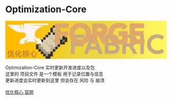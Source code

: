 # Optimization-Core

![](a4.png)

Optimization-Core 实时更新开发进度以及包  
这里的 项目文件 是一个模板 用于记录位置与信息  
更新进度会实时更新到这里 但会存在 风险 与 崩溃  
⠀  
[优化核心 官网](https://sirt43.github.io/)
